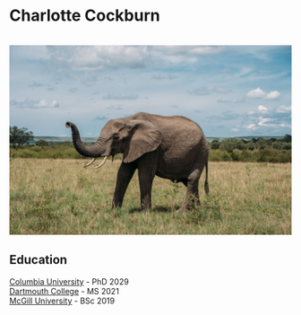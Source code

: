 # Charlotte Cockburn
\
![alt text](elephant.jpg)

## Education
[Columbia University](https://www.columbia.edu/) - PhD 2029\
[Dartmouth College](https://home.dartmouth.edu/) - MS 2021\
[McGill University](https://www.mcgill.ca/) - BSc 2019